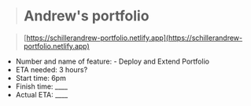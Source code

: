 > # Andrew's portfolio

> [https://schillerandrew-portfolio.netlify.app](https://schillerandrew-portfolio.netlify.app)

- Number and name of feature: - Deploy and Extend Portfolio
- ETA needed: 3 hours?
- Start time: 6pm
- Finish time: ____
- Actual ETA: ____